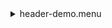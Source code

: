 <details><summary>header-demo.menu</summary><blockquote><pre><details><summary>header-demo.ckb</summary><blockquote><pre><details><summary>header-demo.rcp</summary><blockquote><pre>DATA	RCAM	BOTH 	1074.7		    1
DATA	RCAM	BLUE  	1074.7		    1
DATA	TCAM	RED		1074.7			1
DATA	RCAM	BLUE	1074.8			1
</pre></blockquote></details></pre></blockquote></details></pre></blockquote></details>